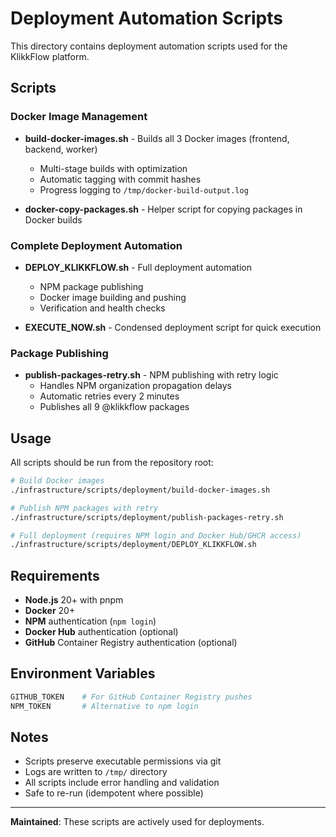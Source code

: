 # Deployment Automation Scripts

This directory contains deployment automation scripts used for the KlikkFlow platform.

## Scripts

### Docker Image Management
- **build-docker-images.sh** - Builds all 3 Docker images (frontend, backend, worker)
  - Multi-stage builds with optimization
  - Automatic tagging with commit hashes
  - Progress logging to `/tmp/docker-build-output.log`

- **docker-copy-packages.sh** - Helper script for copying packages in Docker builds

### Complete Deployment Automation
- **DEPLOY_KLIKKFLOW.sh** - Full deployment automation
  - NPM package publishing
  - Docker image building and pushing
  - Verification and health checks

- **EXECUTE_NOW.sh** - Condensed deployment script for quick execution

### Package Publishing
- **publish-packages-retry.sh** - NPM publishing with retry logic
  - Handles NPM organization propagation delays
  - Automatic retries every 2 minutes
  - Publishes all 9 @klikkflow packages

## Usage

All scripts should be run from the repository root:

```bash
# Build Docker images
./infrastructure/scripts/deployment/build-docker-images.sh

# Publish NPM packages with retry
./infrastructure/scripts/deployment/publish-packages-retry.sh

# Full deployment (requires NPM login and Docker Hub/GHCR access)
./infrastructure/scripts/deployment/DEPLOY_KLIKKFLOW.sh
```

## Requirements

- **Node.js** 20+ with pnpm
- **Docker** 20+ 
- **NPM** authentication (`npm login`)
- **Docker Hub** authentication (optional)
- **GitHub** Container Registry authentication (optional)

## Environment Variables

```bash
GITHUB_TOKEN    # For GitHub Container Registry pushes
NPM_TOKEN       # Alternative to npm login
```

## Notes

- Scripts preserve executable permissions via git
- Logs are written to `/tmp/` directory
- All scripts include error handling and validation
- Safe to re-run (idempotent where possible)

---

**Maintained**: These scripts are actively used for deployments.

